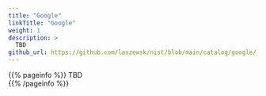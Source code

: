 ```yaml
---
title: "Google"
linkTitle: "Google"
weight: 1
description: >
  TBD
github_url: https://github.com/laszewsk/nist/blob/main/catalog/google/_index.md
---
```


{{% pageinfo %}}
TBD  
{{% /pageinfo %}}


 